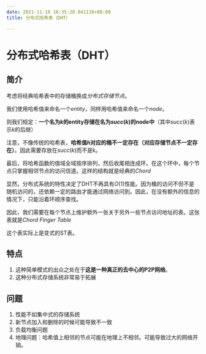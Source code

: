 ```yaml
---
date: 2021-11-10 16:35:20.041136+08:00
title: 分布式哈希表（DHT）

---
```

# 分布式哈希表（DHT）
## 简介
考虑将经典哈希表中的存储桶换成*分布式存储节点*。

我们使用哈希值来命名一个*entity*，同样用哈希值来命名一个*node*。

则我们规定：**一个名为$k$的entity存储在名为$succ(k)$的node中**（其中$succ(k)$表示$k$的后继）

注意，不像传统的哈希表，**哈希值$h$对应的桶不一定存在（对应存储节点不一定存在）**。因此需要存放在$succ(k)$而不是k。

最后，将哈希函数的值域全域按序排列，然后收尾相连成环。在这个环中，每个节点只掌握相邻节点的访问信道。这样的结构就是经典的*Chord*

显然，分布式系统的特性决定了DHT不再具有$O(1)$性能。因为桶的访问不但不是随机访问的，还依赖一定的路由才能通过网络访问到。因此，在没有额外的信息的情况下，只能沿着环顺序查找。

因此，我们需要在每个节点上维护额外一张关于另外一些节点访问地址的表。这张表就是*Chord Finger Table*

这个表实际上是变式的ST表。

## 特点
1. 这种简单模式的出众之处在于**这是一种真正的去中心的P2P网络**。
2. 这种分布式存储系统非常易于拓展

## 问题
1. 性能不如集中式的存储系统
2. 新节点加入和删除的时候可能导致不一致
3. 负载均衡问题
4. 地理问题：哈希值上相邻的节点可能在地理上不相邻。可能导致过大的网络开销。